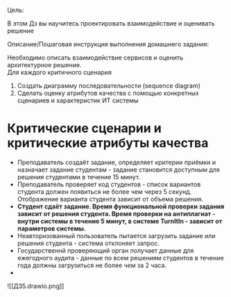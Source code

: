 Цель:

В этом Дз вы научитесь проектировать взаимодействие и оценивать решение

  

Описание/Пошаговая инструкция выполнения домашнего задания:

Необходимо описать взаимодействие сервисов и оценить архитектурное решение.  
Для каждого критичного сценария

1.  Создать диаграмму последовательности (sequence diagram)
2.  Сделать оценку атрибутов качества с помощью конкретных сценариев и характеристик ИТ системы


# Критические сценарии и критические атрибуты качества

- Преподаватель создаёт задание, определяет критерии приёмки и назначает задание студентам - задание становится доступным для решения студентами в течение 15 минут.
- Преподаватель проверяет код студентов - список вариантов студента должен появиться не более чем через 5 секунд. Отображение варианта студента зависит от объема решения.
- **Студент сдаёт задание. Время функциональной проверки задания зависит от решения студента. Время проверки на антиплагиат - внутри системы в течение 5 минут, в системе TurnItIn - зависит от параметров системы.**
- Неавторизованный пользователь пытается загрузить задание или решения студента - система отклоняет запрос.
- Государственнй проверяющий орган получает данные для ежегодного аудита - данные по всем решениям студентов в течение года должны загрузиться не более чем за 2 часа.
- 
![[ДЗ5.drawio.png]]

